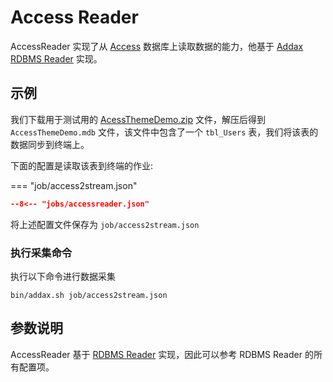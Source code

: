# Access Reader

AccessReader 实现了从 [Access](https://en.wikipedia.org/wiki/Microsoft_Access) 数据库上读取数据的能力，他基于 [Addax RDBMS Reader](../rdbmsreader) 实现。

## 示例

我们下载用于测试用的 [AcessThemeDemo.zip](http://www.databasedev.co.uk/downloads/AccessThemeDemo.zip) 文件，解压后得到 `AccessThemeDemo.mdb` 文件，该文件中包含了一个 `tbl_Users` 表，我们将该表的数据同步到终端上。

下面的配置是读取该表到终端的作业:

=== "job/access2stream.json"

```json
--8<-- "jobs/accessreader.json"
```

将上述配置文件保存为 `job/access2stream.json`

### 执行采集命令

执行以下命令进行数据采集

```shell
bin/addax.sh job/access2stream.json
```

## 参数说明

AccessReader 基于 [RDBMS Reader](../rdbmsreader) 实现，因此可以参考 RDBMS Reader 的所有配置项。
